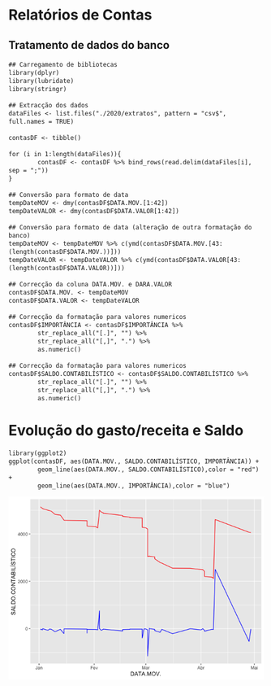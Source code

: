 Relatórios de Contas
====================

Tratamento de dados do banco
----------------------------

    ## Carregamento de bibliotecas
    library(dplyr)
    library(lubridate)
    library(stringr)

    ## Extracção dos dados
    dataFiles <- list.files("./2020/extratos", pattern = "csv$", full.names = TRUE)

    contasDF <- tibble()

    for (i in 1:length(dataFiles)){
            contasDF <- contasDF %>% bind_rows(read.delim(dataFiles[i], sep = ";"))
    }

    ## Conversão para formato de data
    tempDateMOV <- dmy(contasDF$DATA.MOV.[1:42])
    tempDateVALOR <- dmy(contasDF$DATA.VALOR[1:42])

    ## Conversão para formato de data (alteração de outra formatação do banco)
    tempDateMOV <- tempDateMOV %>% c(ymd(contasDF$DATA.MOV.[43:(length(contasDF$DATA.MOV.))]))
    tempDateVALOR <- tempDateVALOR %>% c(ymd(contasDF$DATA.VALOR[43:(length(contasDF$DATA.VALOR))]))

    ## Correcção da coluna DATA.MOV. e DARA.VALOR
    contasDF$DATA.MOV. <- tempDateMOV
    contasDF$DATA.VALOR <- tempDateVALOR

    ## Correcção da formatação para valores numericos
    contasDF$IMPORTÂNCIA <- contasDF$IMPORTÂNCIA %>% 
            str_replace_all("[.]", "") %>%
            str_replace_all("[,]", ".") %>%
            as.numeric()

    ## Correcção da formatação para valores numericos
    contasDF$SALDO.CONTABILÍSTICO <- contasDF$SALDO.CONTABILÍSTICO %>% 
            str_replace_all("[.]", "") %>%
            str_replace_all("[,]", ".") %>%
            as.numeric()

Evolução do gasto/receita e Saldo
=================================

    library(ggplot2)
    ggplot(contasDF, aes(DATA.MOV., SALDO.CONTABILÍSTICO, IMPORTÂNCIA)) + 
            geom_line(aes(DATA.MOV., SALDO.CONTABILÍSTICO),color = "red") +
            geom_line(aes(DATA.MOV., IMPORTÂNCIA),color = "blue")

![](README_files/figure-markdown_strict/gasto%20e%20receita-1.png)
